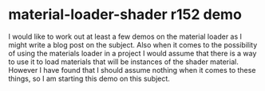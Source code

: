 # material-loader-shader r152 demo

I would like to work out at least a few demos on the material loader as I might write a blog post on the subject. Also when it comes to the possibility of using the materials loader in a project I would assume that there is a way to use it to load materials that will be instances of the shader material. However I have found that I should assume nothing when it comes to these things, so I am starting this demo on this subject.


